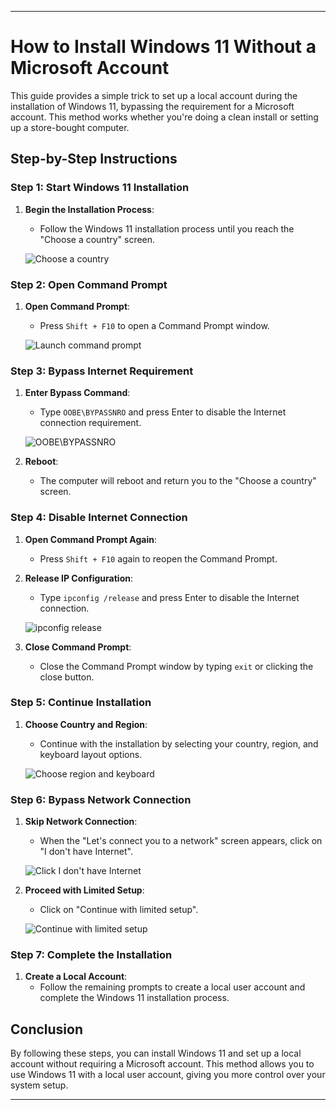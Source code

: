 
---

# How to Install Windows 11 Without a Microsoft Account

This guide provides a simple trick to set up a local account during the installation of Windows 11, bypassing the requirement for a Microsoft account. This method works whether you're doing a clean install or setting up a store-bought computer.

## Step-by-Step Instructions

### Step 1: Start Windows 11 Installation

1. **Begin the Installation Process**:
   - Follow the Windows 11 installation process until you reach the "Choose a country" screen.

   ![Choose a country](image_url)

### Step 2: Open Command Prompt

1. **Open Command Prompt**:
   - Press `Shift + F10` to open a Command Prompt window.

   ![Launch command prompt](image_url)

### Step 3: Bypass Internet Requirement

1. **Enter Bypass Command**:
   - Type `OOBE\BYPASSNRO` and press Enter to disable the Internet connection requirement.

   ![OOBE\BYPASSNRO](image_url)

2. **Reboot**:
   - The computer will reboot and return you to the "Choose a country" screen.

### Step 4: Disable Internet Connection

1. **Open Command Prompt Again**:
   - Press `Shift + F10` again to reopen the Command Prompt.

2. **Release IP Configuration**:
   - Type `ipconfig /release` and press Enter to disable the Internet connection.

   ![ipconfig release](image_url)

3. **Close Command Prompt**:
   - Close the Command Prompt window by typing `exit` or clicking the close button.

### Step 5: Continue Installation

1. **Choose Country and Region**:
   - Continue with the installation by selecting your country, region, and keyboard layout options.

   ![Choose region and keyboard](image_url)

### Step 6: Bypass Network Connection

1. **Skip Network Connection**:
   - When the "Let's connect you to a network" screen appears, click on "I don't have Internet".

   ![Click I don't have Internet](image_url)

2. **Proceed with Limited Setup**:
   - Click on "Continue with limited setup".

   ![Continue with limited setup](image_url)

### Step 7: Complete the Installation

1. **Create a Local Account**:
   - Follow the remaining prompts to create a local user account and complete the Windows 11 installation process.

## Conclusion

By following these steps, you can install Windows 11 and set up a local account without requiring a Microsoft account. This method allows you to use Windows 11 with a local user account, giving you more control over your system setup.

---
